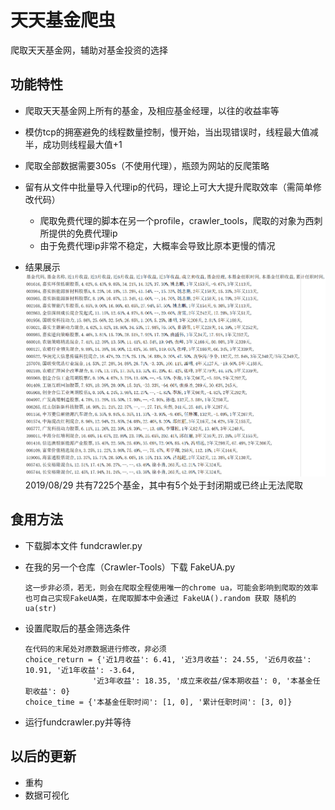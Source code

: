 # 天天基金爬虫
爬取天天基金网，辅助对基金投资的选择

## 功能特性
- 爬取天天基金网上所有的基金，及相应基金经理，以往的收益率等

- 模仿tcp的拥塞避免的线程数量控制，慢开始，当出现错误时，线程最大值减半，成功则线程最大值+1
- 爬取全部数据需要305s（不使用代理），瓶颈为网站的反爬策略
- 留有从文件中批量导入代理ip的代码，理论上可大大提升爬取效率（需简单修改代码）
    - 爬取免费代理的脚本在另一个profile，crawler_tools，爬取的对象为西刺所提供的免费代理ip
    - 由于免费代理ip非常不稳定，大概率会导致比原本更慢的情况
- 结果展示
![Image text](./image/result.png)
    2019/08/29 共有7225个基金，其中有5个处于封闭期或已终止无法爬取

## 食用方法
- 下载脚本文件 fundcrawler.py
- 在我的另一个仓库（Crawler-Tools）下载 FakeUA.py

      这一步非必须，若无，则会在爬取全程使用唯一的chrome ua，可能会影响到爬取的效率
      也可自己实现FakeUA类，在爬取脚本中会通过 FakeUA().random 获取 随机的ua(str)
- 设置爬取后的基金筛选条件
      
      在代码的末尾处对原数据进行修改，非必须
      choice_return = {'近1月收益': 6.41, '近3月收益': 24.55, '近6月收益': 10.91, '近1年收益': -3.64,
                     '近3年收益': 18.35, '成立来收益/保本期收益': 0, '本基金任职收益': 0}
      choice_time = {'本基金任职时间': [1, 0], '累计任职时间': [3, 0]}

- 运行fundcrawler.py并等待
      
## 以后的更新
- 重构
- 数据可视化
